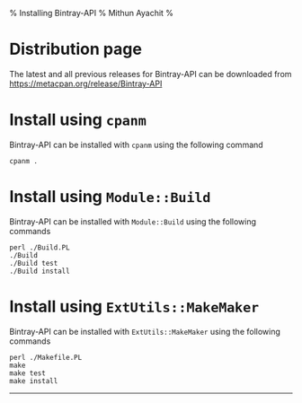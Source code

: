 % Installing Bintray-API
% Mithun Ayachit
%

# Distribution page

The latest and all previous releases for Bintray-API can be downloaded
from https://metacpan.org/release/Bintray-API

# Install using `cpanm`

Bintray-API can be installed with `cpanm` using the following command

    cpanm .

# Install using `Module::Build`

Bintray-API can be installed with `Module::Build` using the following
commands

    perl ./Build.PL
    ./Build
    ./Build test
    ./Build install

# Install using `ExtUtils::MakeMaker`

Bintray-API can be installed with `ExtUtils::MakeMaker` using the
following commands

    perl ./Makefile.PL
    make
    make test
    make install

* * * * *
